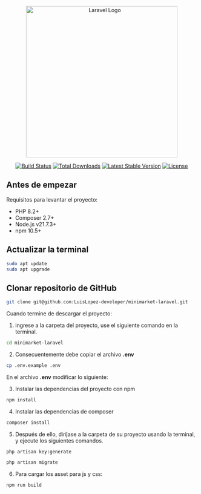 <p align="center"><a href="https://laravel.com" target="_blank"><img src="https://raw.githubusercontent.com/laravel/art/master/logo-lockup/5%20SVG/2%20CMYK/1%20Full%20Color/laravel-logolockup-cmyk-red.svg" width="400" alt="Laravel Logo"></a></p>

<p align="center">
<a href="https://github.com/laravel/framework/actions"><img src="https://github.com/laravel/framework/workflows/tests/badge.svg" alt="Build Status"></a>
<a href="https://packagist.org/packages/laravel/framework"><img src="https://img.shields.io/packagist/dt/laravel/framework" alt="Total Downloads"></a>
<a href="https://packagist.org/packages/laravel/framework"><img src="https://img.shields.io/packagist/v/laravel/framework" alt="Latest Stable Version"></a>
<a href="https://packagist.org/packages/laravel/framework"><img src="https://img.shields.io/packagist/l/laravel/framework" alt="License"></a>
</p>

## Antes de empezar

Requisitos para levantar el proyecto:

- PHP 8.2+
- Composer 2.7+
- Node.js v21.7.3+
- npm 10.5+

## Actualizar la terminal

```bash
sudo apt update
sudo apt upgrade
```

## Clonar repositorio de GitHub

```bash
git clone git@github.com:LuisLopez-developer/minimarket-laravel.git
```

Cuando termine de descargar el proyecto: 

1. ingrese a la carpeta del proyecto, use el siguiente comando en la terminal.
```bash
cd minimarket-laravel
```

2. Consecuentemente debe copiar el archivo **.env**

```bash
cp .env.example .env
```

En el archivo **.env** modificar lo siguiente:


3. Instalar las dependencias del proyecto con npm

```bash
npm install
```

4. Instalar las dependencias de composer

```bash
composer install
```

5. Después de ello, diríjase a la carpeta de su proyecto usando la terminal, y ejecute los siguientes comandos.

```bash
php artisan key:generate

php artisan migrate
```

6. Para cargar los asset para js y css:

```bash
npm run build
```